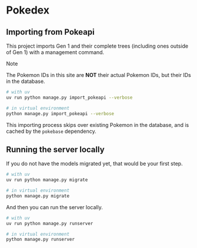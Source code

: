# Pokedex

## Importing from Pokeapi
This project imports Gen 1 and their complete trees (including ones outside of
Gen 1) with a management command.

> [!NOTE]
> The Pokemon IDs in this site are **NOT** their actual Pokemon IDs, but their
> IDs in the database.

```bash
# with uv
uv run python manage.py import_pokeapi --verbose

# in virtual environment
python manage.py import_pokeapi --verbose
```

This importing process skips over existing Pokemon in the database, and is
cached by the `pokebase` dependency.

## Running the server locally

If you do not have the models migrated yet, that would be your first step.
```bash
# with uv
uv run python manage.py migrate

# in virtual environment
python manage.py migrate
```

And then you can run the server locally.

```bash
# with uv
uv run python manage.py runserver

# in virtual environment
python manage.py runserver
```
